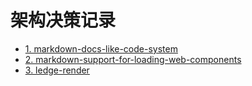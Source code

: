 # 架构决策记录

- [1. markdown-docs-like-code-system](0001-markdown-docs-like-code-system.md)
- [2. markdown-support-for-loading-web-components](0002-markdown-support-for-loading-web-components.md)
- [3. ledge-render](0003-ledge-render.md)
